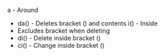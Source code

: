 a - Around 
- da() - Deletes bracket () and contents
i() - Inside
- Excludes bracket when deleting
- di() - Delete inside bracket ()
- ci() - Change inside bracket ()